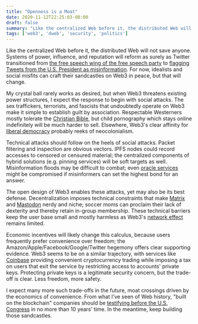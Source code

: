 ```yaml
---
title: "Openness is a Moat"
date: 2020-11-12T22:25:03-08:00
draft: false
summary: "Like the centralized Web before it, the distributed Web will not save anyone. For now, idealists and social misfits can craft their sandcastles on Web3 in peace, but that will change."
tags: ['web3', 'dweb', 'security', 'politics']
---
```


Like the centralized Web before it, the distributed Web will not save anyone. Systems of power, influence, and reputation will reform as surely as Twitter transitioned from [the free speech wing of the free speech party](https://www.theguardian.com/media/2012/mar/22/twitter-tony-wang-free-speech) to [flagging Tweets from the U.S. President as misinformation](https://www.factcheck.org/2020/11/trump-tweets-flagged-by-twitter-for-misinformation/). For now, idealists and social misfits can craft their sandcastles on Web3 in peace, but that will change.

My crystal ball rarely works as desired, but when Web3 threatens existing power structures, I expect the response to begin with social attacks. The sex traffickers, terrorists, and fascists that undoubtedly operate on Web3 make it simple to establish guilt by association. Respectable Westerners mostly tolerate the [Christian Bible](http://bible4u.eth/), but child pornography which stays online indefinitely will be much harder to sell. Elsewhere, Web3's clear affinity for [liberal democracy](https://en.wikipedia.org/wiki/Liberal_democracy) probably reeks of neocolonialism.

Technical attacks should follow on the heels of social attacks. Packet filtering and inspection are obvious vectors. IPFS nodes could record accesses to censored or censured material; the centralized components of hybrid solutions (e.g. pinning services) will be soft targets as well. Misinformation floods may be difficult to combat; even [oracle services](https://github.com/realitio/realitio-dapp/) might be compromised if misinformers can set the highest bond for an answer.

The open design of Web3 enables these attacks, yet may also be its best defense. Decentralization imposes technical constraints that make [Matrix](https://matrix.org/) and [Mastodon](https://joinmastodon.org/) nerdy and niche; soccer moms can proclaim their lack of dexterity and thereby retain in-group membership. These technical barriers keep the user base small and mostly harmless as Web3's [network effect](https://en.wikipedia.org/wiki/Network_effect) remains limited.

Economic incentives will likely change this calculus, because users frequently prefer convenience over freedom; the Amazon/Apple/Facebook/Google/Twitter hegemony offers clear supporting evidence. Web3 seems to be on a similar trajectory, with services like [Coinbase](https://www.coinbase.com/) providing convenient cryptocurrency trading while imposing a tax on users that exit the service by restricting access to accounts' private keys. Protecting private keys is a legitimate security concern, but the trade-off is clear. Less freedom, more safety.

I expect many more such trade-offs in the future, moat crossings driven by the economics of convenience. From what I've seen of Web history, "built on the blockchain" companies should be [testifying before the U.S. Congress](https://www.theguardian.com/technology/live/2020/oct/28/section-230-hearings-live-twitter-facebook-google-congress-mark-zuckerberg-jack-dorsey-sundar-pichai) in no more than 10 years' time. In the meantime, keep building those sandcastles.
